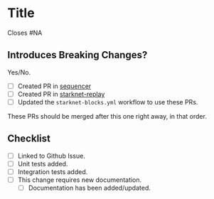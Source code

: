 # Title

Closes #NA

<!--
Description of the pull request changes and motivation.
-->

## Introduces Breaking Changes?

Yes/No.

<!--
Explain how this PR modifies the API.
-->

<!--
If the PR is breaking, then we need to update starknet-replay
and our sequencer fork to comply with the latest changes.

The following checklist can be removed if not required.
-->

- [ ] Created PR in [sequencer](https://github.com/lambdaclass/sequencer)
- [ ] Created PR in [starknet-replay](https://github.com/lambdaclass/starknet-replay)   
- [ ] Updated the `starknet-blocks.yml` workflow to use these PRs.

These PRs should be merged after this one right away, in that order.

## Checklist

- [ ] Linked to Github Issue.
- [ ] Unit tests added.
- [ ] Integration tests added.
- [ ] This change requires new documentation.
  - [ ] Documentation has been added/updated.
